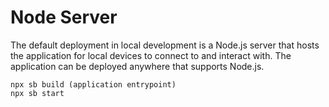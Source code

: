 # Node Server

The default deployment in local development is a Node.js server that hosts the application for local devices to connect to and interact with. The application can be deployed anywhere that supports Node.js.

```shell
npx sb build (application entrypoint)
npx sb start
```